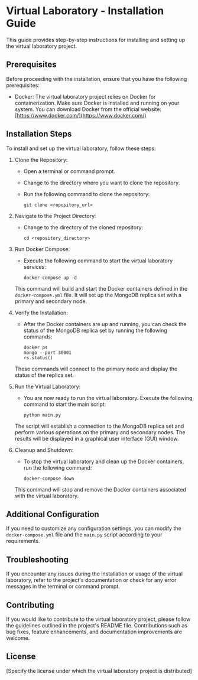 # Virtual Laboratory - Installation Guide

This guide provides step-by-step instructions for installing and setting up the virtual laboratory project.

## Prerequisites

Before proceeding with the installation, ensure that you have the following prerequisites:

- Docker: The virtual laboratory project relies on Docker for containerization. Make sure Docker is installed and running on your system. You can download Docker from the official website: [https://www.docker.com/](https://www.docker.com/)

## Installation Steps

To install and set up the virtual laboratory, follow these steps:

1. Clone the Repository:
   - Open a terminal or command prompt.
   - Change to the directory where you want to clone the repository.
   - Run the following command to clone the repository:

     ```
     git clone <repository_url>
     ```

2. Navigate to the Project Directory:
   - Change to the directory of the cloned repository:
   
     ```
     cd <repository_directory>
     ```

3. Run Docker Compose:
   - Execute the following command to start the virtual laboratory services:
   
     ```
     docker-compose up -d
     ```
     
   This command will build and start the Docker containers defined in the `docker-compose.yml` file. It will set up the MongoDB replica set with a primary and secondary node.

4. Verify the Installation:
   - After the Docker containers are up and running, you can check the status of the MongoDB replica set by running the following commands:
   
     ```
     docker ps
     mongo --port 30001
     rs.status()
     ```
   
   These commands will connect to the primary node and display the status of the replica set.

5. Run the Virtual Laboratory:
   - You are now ready to run the virtual laboratory. Execute the following command to start the main script:
   
     ```
     python main.py
     ```
   
   The script will establish a connection to the MongoDB replica set and perform various operations on the primary and secondary nodes. The results will be displayed in a graphical user interface (GUI) window.

6. Cleanup and Shutdown:
   - To stop the virtual laboratory and clean up the Docker containers, run the following command:
   
     ```
     docker-compose down
     ```
     
   This command will stop and remove the Docker containers associated with the virtual laboratory.

## Additional Configuration

If you need to customize any configuration settings, you can modify the `docker-compose.yml` file and the `main.py` script according to your requirements.

## Troubleshooting

If you encounter any issues during the installation or usage of the virtual laboratory, refer to the project's documentation or check for any error messages in the terminal or command prompt.

## Contributing

If you would like to contribute to the virtual laboratory project, please follow the guidelines outlined in the project's README file. Contributions such as bug fixes, feature enhancements, and documentation improvements are welcome.

## License

[Specify the license under which the virtual laboratory project is distributed]

